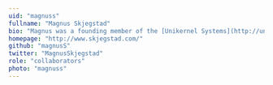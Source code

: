 ```yaml
---
uid: "magnuss"
fullname: "Magnus Skjegstad"
bio: "Magnus was a founding member of the [Unikernel Systems](http://unikernel.com/) team and is now a developer at [Docker](https://www.docker.com/). He is an active contributor to [MirageOS](https://mirage.io/) and helps to mentor our interns."
homepage: "http://www.skjegstad.com/"
github: "magnusS"
twitter: "MagnusSkjegstad"
role: "collaborators"
photo: "magnuss"
---
```

